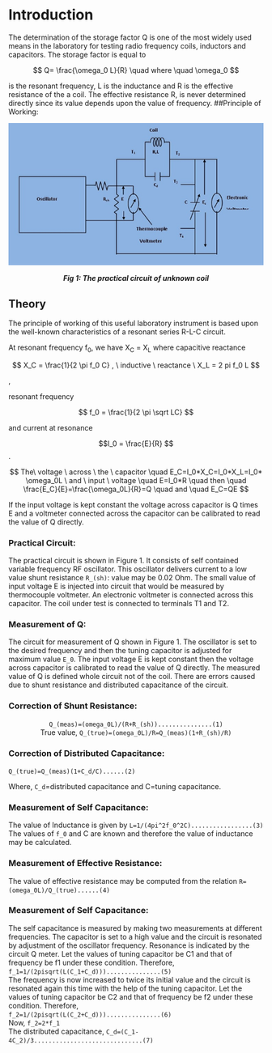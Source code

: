 # Introduction

   The determination of the storage factor Q is one of the most widely used means in the laboratory for testing radio frequency coils, inductors and capacitors. The storage factor is equal to
   
$$ Q= \frac{\omega_0 L}{R} \quad where \quad \omega_0 $$

is the resonant frequency, L is the inductance and R is the effective resistance of the a coil. The effective resistance R, is never determined directly since its value depends upon the value of frequency.
   ##Principle of Working:


<div align="center">
<img src="images/pic1.jpg" />

***Fig 1: The practical circuit of unknown coil***
</div>

## Theory

  The principle of working of this useful laboratory instrument is based upon the well-known characteristics of a resonant series R-L-C circuit.

</p>
  At resonant frequency f<sub>0</sub>, we have X<sub>C</sub> = X<sub>L</sub> where capacitive reactance 
  
 $$ X_C = \frac{1}{2 \pi f_0 C}  , \ inductive \ reactance \ X_L = 2 pi f_0 L $$
 
 ,
 
 resonant frequency
 
 $$ f_0 = \frac{1}{2 \pi \sqrt LC} $$
 
 and current at resonance 
 
 $$I_0 = \frac{E}{R} $$.
 
  </p>
  
$$ The\ voltage \ across \ the \ capacitor \quad E_C=I_0*X_C=I_0*X_L=I_0* \omega_0L \ and \ input \ voltage \quad E=I_0*R \quad then \quad \frac{E_C}{E}=\frac{\omega_0L}{R}=Q \quad and \quad  E_C=QE $$

</p>
 If the input voltage is kept constant the voltage across capacitor is Q times E and a voltmeter connected across the capacitor can be calibrated to read the value of Q directly.
 
### Practical Circuit:

The practical circuit is shown in Figure 1. It consists of self contained variable frequency RF oscillator. This oscillator delivers current to a low value shunt resistance `R_(sh)`: value may be 0.02 Ohm. The small value of input voltage E is injected into circuit that would be measured by thermocouple voltmeter. An electronic voltmeter is connected across this capacitor. The coil under test is connected to terminals T1 and T2.
### Measurement of Q:
The circuit for measurement of Q shown in Figure 1. The oscillator is set to the desired frequency and then the tuning capacitor is adjusted for maximum value `E_0`. The input voltage E is kept constant then the voltage across capacitor is calibrated to read the value of Q directly. The measured value of Q is defined whole circuit not of the coil. There are errors caused due to shunt resistance and distributed capacitance of the circuit.



### Correction of Shunt Resistance:

<div align="center">

`Q_(meas)=(omega_0L)/(R+R_(sh))...............(1)`
</br>
True value, `Q_(true)=(omega_0L)/R=Q_(meas)(1+R_(sh)/R)`


</div>


### Correction of Distributed Capacitance:

`Q_(true)=Q_(meas)(1+C_d/C)......(2)`

Where, `C_d`=distributed capacitance and C=tuning capacitance.
### Measurement of Self Capacitance:
The value of Inductance is given by                `L=1/(4pi^2f_0^2C).................(3)`
</br>
The values of `f_0` and C are known and therefore the value of inductance may be calculated.
### Measurement of Effective Resistance:
The value of effective resistance may be computed from the relation `R=(omega_0L)/Q_(true)......(4)`
### Measurement of Self Capacitance:
The self capacitance is measured by making two measurements at different frequencies. The capacitor is set to a high value and the circuit is resonated by adjustment of the oscillator frequency. Resonance is indicated by the circuit Q meter. Let the values of tuning capacitor be C1 and that of frequency be f1 under these condition. Therefore,
</br>
`f_1=1/(2pisqrt(L(C_1+C_d)))...............(5)`
</br>
 The frequency is now increased to twice its initial value and the circuit is resonated again this time with the help of the tuning capacitor. Let the values of tuning capacitor be C2 and that of frequency be f2 under these condition. Therefore,
 </br>
 `f_2=1/(2pisqrt(L(C_2+C_d)))...............(6)`
 </br>
 Now, `f_2=2*f_1`
 </br>
 The distributed capacitance,             `C_d=(C_1-4C_2)/3..............................(7)`
 
<script id="MathJax-script" async src="https://cdn.jsdelivr.net/npm/mathjax@3/es5/tex-mml-chtml.js"></script>


